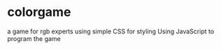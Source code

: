 # colorgame
a game for rgb experts
using simple CSS for styling
Using JavaScript to program the game
